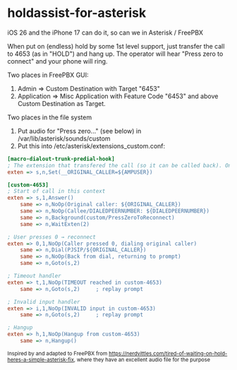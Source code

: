 # holdassist-for-asterisk
iOS 26 and the iPhone 17 can do it, so can we in Asterisk / FreePBX

When put on (endless) hold by some 1st level support, just transfer the call to 4653 (as in "HOLD") and hang up. The operator will hear "Press zero to connect" and your phone will ring.

Two places in FreePBX GUI:
1. Admin => Custom Destination with Target "6453"
2. Application => Misc Application with Feature Code "6453" and above Custom Destination as Target.

Two places in the file system
1. Put audio for "Press zero..." (see below) in /var/lib/asterisk/sounds/custom
2. Put this into /etc/asterisk/extensions_custom.conf:

```ini
[macro-dialout-trunk-predial-hook]
; The extension that transfered the call (so it can be called back). Only available before dialing, so it must be put in a global variable
exten => s,n,Set(__ORIGINAL_CALLER=${AMPUSER})

[custom-4653]
; Start of call in this context
exten => s,1,Answer()
    same => n,NoOp(Original caller: ${ORIGINAL_CALLER})
    same => n,NoOp(Callee/DIALEDPEERNUMBER: ${DIALEDPEERNUMBER})
    same => n,Background(custom/PressZeroToReconnect)
    same => n,WaitExten(2)

; User presses 0 → reconnect
exten => 0,1,NoOp(Caller pressed 0, dialing original caller)
    same => n,Dial(PJSIP/${ORIGINAL_CALLER})
    same => n,NoOp(Back from dial, returning to prompt)
    same => n,Goto(s,2)

; Timeout handler
exten => t,1,NoOp(TIMEOUT reached in custom-4653)
    same => n,Goto(s,2)     ; replay prompt

; Invalid input handler
exten => i,1,NoOp(INVALID input in custom-4653)
    same => n,Goto(s,2)     ; replay prompt

; Hangup
exten => h,1,NoOp(Hangup from custom-4653)
    same => n,Hangup()
```
<sub>Inspired by and adapted to FreePBX from https://nerdvittles.com/tired-of-waiting-on-hold-heres-a-simple-asterisk-fix, where they have an excellent audio file for the purpose</sub>
